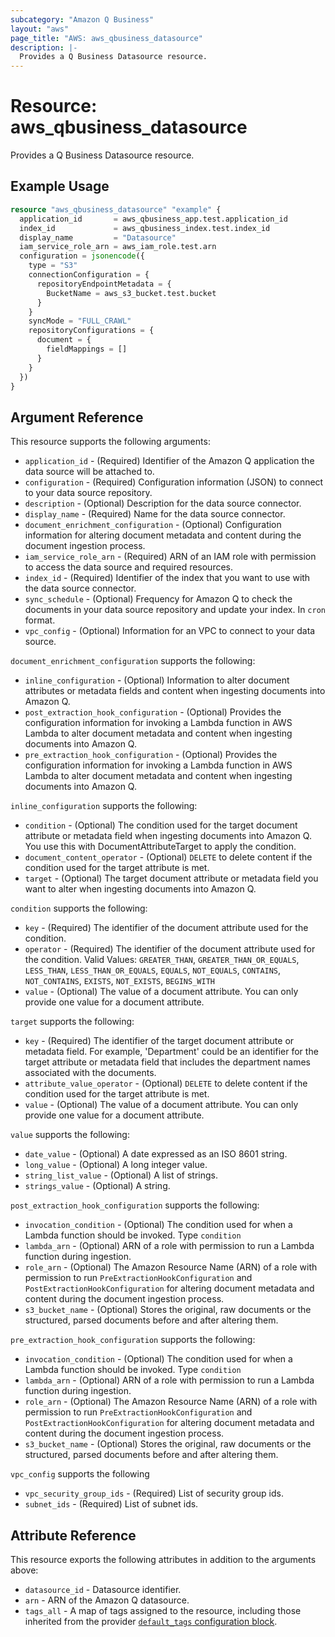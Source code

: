```yaml
---
subcategory: "Amazon Q Business"
layout: "aws"
page_title: "AWS: aws_qbusiness_datasource"
description: |-
  Provides a Q Business Datasource resource.
---
```


# Resource: aws_qbusiness_datasource

Provides a Q Business Datasource resource.

## Example Usage

```terraform
resource "aws_qbusiness_datasource" "example" {
  application_id       = aws_qbusiness_app.test.application_id
  index_id             = aws_qbusiness_index.test.index_id
  display_name         = "Datasource"
  iam_service_role_arn = aws_iam_role.test.arn
  configuration = jsonencode({
    type = "S3"
    connectionConfiguration = {
      repositoryEndpointMetadata = {
        BucketName = aws_s3_bucket.test.bucket
      }
    }
    syncMode = "FULL_CRAWL"
    repositoryConfigurations = {
      document = {
        fieldMappings = []
      }
    }
  })
}
```

## Argument Reference

This resource supports the following arguments:

* `application_id` - (Required) Identifier of the Amazon Q application the data source will be attached to.
* `configuration` - (Required) Configuration information (JSON) to connect to your data source repository.
* `description` - (Optional) Description for the data source connector.
* `display_name` - (Required) Name for the data source connector.
* `document_enrichment_configuration` - (Optional) Configuration information for altering document metadata and content during the document ingestion process.
* `iam_service_role_arn` - (Required) ARN of an IAM role with permission to access the data source and required resources.
* `index_id` - (Required) Identifier of the index that you want to use with the data source connector.
* `sync_schedule` - (Optional) Frequency for Amazon Q to check the documents in your data source repository and update your index. In `cron` format.
* `vpc_config` - (Optional) Information for an VPC to connect to your data source.

`document_enrichment_configuration` supports the following:

* `inline_configuration` - (Optional) Information to alter document attributes or metadata fields and content when ingesting documents into Amazon Q.
* `post_extraction_hook_configuration` - (Optional) Provides the configuration information for invoking a Lambda function in AWS Lambda to alter document metadata and content when ingesting documents into Amazon Q.
* `pre_extraction_hook_configuration` - (Optional) Provides the configuration information for invoking a Lambda function in AWS Lambda to alter document metadata and content when ingesting documents into Amazon Q.

`inline_configuration` supports the following:

* `condition` - (Optional) The condition used for the target document attribute or metadata field when ingesting documents into Amazon Q. You use this with DocumentAttributeTarget to apply the condition.
* `document_content_operator` - (Optional) `DELETE` to delete content if the condition used for the target attribute is met.
* `target` - (Optional) The target document attribute or metadata field you want to alter when ingesting documents into Amazon Q.

`condition` supports the following:

* `key` - (Required) The identifier of the document attribute used for the condition.
* `operator` - (Required) The identifier of the document attribute used for the condition. Valid Values: `GREATER_THAN`, `GREATER_THAN_OR_EQUALS`, `LESS_THAN`, `LESS_THAN_OR_EQUALS`, `EQUALS`, `NOT_EQUALS`, `CONTAINS`, `NOT_CONTAINS`, `EXISTS`, `NOT_EXISTS`, `BEGINS_WITH`
* `value` - (Optional) The value of a document attribute. You can only provide one value for a document attribute.

`target` supports the following:

* `key` - (Required) The identifier of the target document attribute or metadata field. For example, 'Department' could be an identifier for the target attribute or metadata field that includes the department names associated with the documents.
* `attribute_value_operator` - (Optional) `DELETE` to delete content if the condition used for the target attribute is met.
* `value` - (Optional) The value of a document attribute. You can only provide one value for a document attribute.

`value` supports the following:

* `date_value` - (Optional) A date expressed as an ISO 8601 string.
* `long_value` - (Optional) A long integer value.
* `string_list_value` - (Optional) A list of strings.
* `strings_value` - (Optional) A string.

`post_extraction_hook_configuration` supports the following:

* `invocation_condition` - (Optional) The condition used for when a Lambda function should be invoked. Type `condition`
* `lambda_arn` - (Optional) ARN of a role with permission to run a Lambda function during ingestion.
* `role_arn` - (Optional) The Amazon Resource Name (ARN) of a role with permission to run `PreExtractionHookConfiguration` and `PostExtractionHookConfiguration` for altering document metadata and content during the document ingestion process.
* `s3_bucket_name` - (Optional) Stores the original, raw documents or the structured, parsed documents before and after altering them.

`pre_extraction_hook_configuration` supports the following:

* `invocation_condition` - (Optional) The condition used for when a Lambda function should be invoked. Type `condition`
* `lambda_arn` - (Optional) ARN of a role with permission to run a Lambda function during ingestion.
* `role_arn` - (Optional) The Amazon Resource Name (ARN) of a role with permission to run `PreExtractionHookConfiguration` and `PostExtractionHookConfiguration` for altering document metadata and content during the document ingestion process.
* `s3_bucket_name` - (Optional) Stores the original, raw documents or the structured, parsed documents before and after altering them.

`vpc_config` supports the following

* `vpc_security_group_ids` - (Required) List of security group ids.
* `subnet_ids` - (Required) List of subnet ids.

## Attribute Reference

This resource exports the following attributes in addition to the arguments above:

* `datasource_id` - Datasource identifier.
* `arn` - ARN of the Amazon Q datasource.
* `tags_all` - A map of tags assigned to the resource, including those inherited from the provider [`default_tags` configuration block](https://registry.terraform.io/providers/hashicorp/aws/latest/docs#default_tags-configuration-block).
